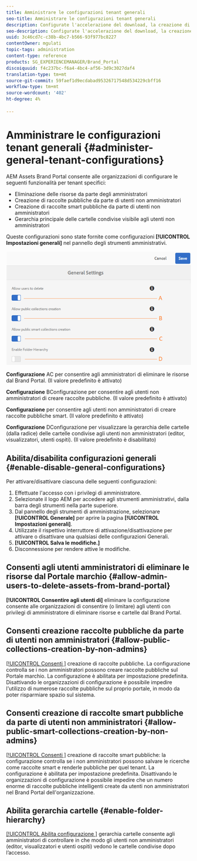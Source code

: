 ```yaml
---
title: Amministrare le configurazioni tenant generali
seo-title: Amministrare le configurazioni tenant generali
description: Configurate l'accelerazione del download, la creazione di raccolte pubbliche, la creazione di raccolte pubbliche e abilitate gli utenti amministratori a eliminare le risorse sui tenant.
seo-description: Configurate l'accelerazione del download, la creazione di raccolte pubbliche, la creazione di raccolte pubbliche e abilitate gli utenti amministratori a eliminare le risorse sui tenant.
uuid: 3c46cd7c-c38b-4bc7-b566-93f977bc8227
contentOwner: mgulati
topic-tags: administration
content-type: reference
products: SG_EXPERIENCEMANAGER/Brand_Portal
discoiquuid: f4c237bc-f6a4-4bc4-af56-3d9c3027daf4
translation-type: tm+mt
source-git-commit: 59faef1d9ecdabad95326717548d534229cbff16
workflow-type: tm+mt
source-wordcount: '402'
ht-degree: 4%

---
```



# Amministrare le configurazioni tenant generali {#administer-general-tenant-configurations}

 AEM Assets Brand Portal consente alle organizzazioni di configurare le seguenti funzionalità per tenant specifici:

* Eliminazione delle risorse da parte degli amministratori
* Creazione di raccolte pubbliche da parte di utenti non amministratori
* Creazione di raccolte smart pubbliche da parte di utenti non amministratori
* Gerarchia principale delle cartelle condivise visibile agli utenti non amministratori

Queste configurazioni sono state fornite come configurazioni **[!UICONTROL Impostazioni generali]** nel pannello degli strumenti amministrativi.

![](assets/general-config.png)

**Configurazione**   AC per consentire agli amministratori di eliminare le risorse dal Brand Portal. (Il valore predefinito è attivato)

**Configurazione**   BConfigurazione per consentire agli utenti non amministratori di creare raccolte pubbliche. (Il valore predefinito è attivato)

**Configurazione**   per consentire agli utenti non amministratori di creare raccolte pubbliche smart. (Il valore predefinito è attivato)

**Configurazione**  DConfigurazione per visualizzare la gerarchia delle cartelle (dalla radice) delle cartelle condivise agli utenti non amministratori (editor, visualizzatori, utenti ospiti). (Il valore predefinito è disabilitato)

## Abilita/disabilita configurazioni generali {#enable-disable-general-configurations}

Per attivare/disattivare ciascuna delle seguenti configurazioni:

1. Effettuate l&#39;accesso con i privilegi di amministratore.
1. Selezionate il logo AEM per accedere agli strumenti amministrativi, dalla barra degli strumenti nella parte superiore.
1. Dal pannello degli strumenti di amministrazione, selezionare **[!UICONTROL Generale]** per aprire la pagina **[!UICONTROL Impostazioni generali]**.
1. Utilizzate il rispettivo interruttore di attivazione/disattivazione per attivare o disattivare una qualsiasi delle configurazioni Generali.
1. **[!UICONTROL Salva le modifiche.]**
1. Disconnessione per rendere attive le modifiche.

## Consenti agli utenti amministratori di eliminare le risorse dal Portale marchio {#allow-admin-users-to-delete-assets-from-brand-portal}

**[!UICONTROL Consentire agli utenti di]** eliminare la configurazione consente alle organizzazioni di consentire (o limitare) agli utenti con privilegi di amministratore di eliminare risorse e cartelle dal Brand Portal.

## Consenti creazione raccolte pubbliche da parte di utenti non amministratori {#allow-public-collections-creation-by-non-admins}

[[!UICONTROL Consenti ]](../using/brand-portal-share-collection.md#main-pars-text-1915052376) creazione di raccolte pubbliche. La configurazione controlla se i non amministratori possono creare raccolte pubbliche sul Portale marchio. La configurazione è abilitata per impostazione predefinita. Disattivando le organizzazioni di configurazione è possibile impedire l&#39;utilizzo di numerose raccolte pubbliche sul proprio portale, in modo da poter risparmiare spazio sul sistema.

## Consenti creazione di raccolte smart pubbliche da parte di utenti non amministratori {#allow-public-smart-collections-creation-by-non-admins}

[[!UICONTROL Consenti ]](../using/brand-portal-searching.md#main-pars-header-500620467) creazione di raccolte smart pubbliche: la configurazione controlla se i non amministratori possono salvare le ricerche come raccolte smart e renderle pubbliche per quel tenant. La configurazione è abilitata per impostazione predefinita. Disattivando le organizzazioni di configurazione è possibile impedire che un numero enorme di raccolte pubbliche intelligenti create da utenti non amministratori nel Brand Portal dell&#39;organizzazione.

<!-- 
## Allow download acceleration {#allow-download-acceleration}

[[!UICONTROL Allow download acceleration]](../using/accelerated-download.md) configuration lets the organizations to allow accelerated downloads of assets from Brand Portal and shared links, by integrating with IBM Aspera Connect that is an install-on-demand application. The application uses proprietary technology to remove TCP overheads.
-->

## Abilita gerarchia cartelle {#enable-folder-hierarchy}

[[!UICONTROL Abilita configurazione ]](../using/brand-portal-sharing-folders.md#non-admin-user-access-to-shared-folders) gerarchia cartelle consente agli amministratori di controllare in che modo gli utenti non amministratori (editor, visualizzatori e utenti ospiti) vedono le cartelle condivise dopo l’accesso.
